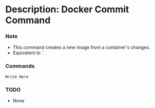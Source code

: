 # Description: Docker Commit Command

### Note
* This command creates a new image from a container's changes.
* Equivalent to ``.

### Commands
```
Write Here
```

### TODO
* None
